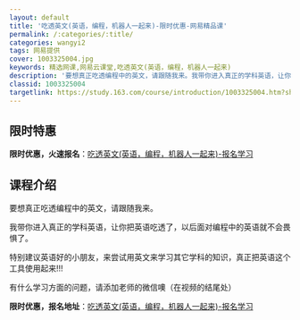 ```yaml
---
layout: default
title: '吃透英文(英语，编程，机器人一起来)-限时优惠-网易精品课'
permalink: /:categories/:title/
categories: wangyi2
tags: 网易提供
cover: 1003325004.jpg
keywords: 精选网课,网易云课堂,吃透英文(英语，编程，机器人一起来)
description: '要想真正吃透编程中的英文，请跟随我来。我带你进入真正的学科英语，让你把英语吃透了，以后面对编程中的英语就不会畏惧了。特别'
classid: 1003325004
targetlink: https://study.163.com/course/introduction/1003325004.htm?share=1&shareId=1025206652&utm_campaign=share&utm_medium=iphoneShare&utm_source=&utm_u=1025206652
---
```


## 限时特惠

**限时优惠，火速报名**：[吃透英文(英语，编程，机器人一起来)-报名学习](https://study.163.com/course/introduction/1003325004.htm?share=1&shareId=1025206652&utm_campaign=share&utm_medium=iphoneShare&utm_source=&utm_u=1025206652)

## 课程介绍

要想真正吃透编程中的英文，请跟随我来。

我带你进入真正的学科英语，让你把英语吃透了，以后面对编程中的英语就不会畏惧了。

特别建议英语好的小朋友，来尝试用英文来学习其它学科的知识，真正把英语这个工具使用起来!!!

有什么学习方面的问题，请添加老师的微信噢（在视频的结尾处）

**限时优惠，报名地址**：[吃透英文(英语，编程，机器人一起来)-报名学习](https://study.163.com/course/introduction/1003325004.htm?share=1&shareId=1025206652&utm_campaign=share&utm_medium=iphoneShare&utm_source=&utm_u=1025206652)

